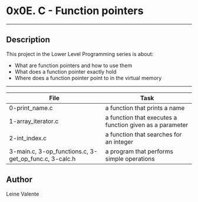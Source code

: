 # 0x0E. C - Function pointers
---
## Description

This project in the Lower Level Programming series is about:

 * What are function pointers and how to use them
 * What does a function pointer exactly hold
 * Where does a function pointer point to in the virtual memory


---
File|Task
---|---
0-print_name.c | a function that prints a name
1-array_iterator.c | a function that executes a function given as a parameter
2-int_index.c | a function that searches for an integer
3-main.c, 3-op_functions.c, 3-get_op_func.c, 3-calc.h |a program that performs simple operations

## Author
Leine Valente